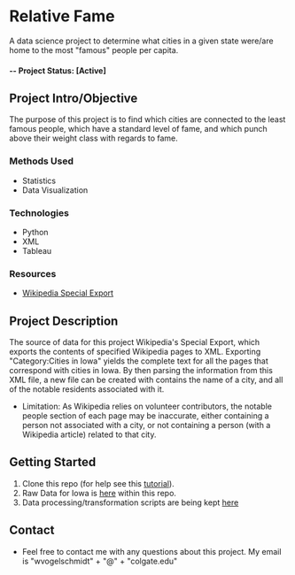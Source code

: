 # Relative Fame
A data science project to determine what cities in a given state were/are home to the most "famous" people per capita.

#### -- Project Status: [Active]

## Project Intro/Objective
The purpose of this project is to find which cities are connected to the least famous people, which have a standard level of fame, and which punch above their weight class with regards to fame.

### Methods Used
* Statistics
* Data Visualization

### Technologies
* Python
* XML
* Tableau

### Resources
* [Wikipedia Special Export](https://en.wikipedia.org/wiki/Special:Export)

## Project Description
The source of data for this project Wikipedia's Special Export, which exports the contents of specified Wikipedia pages to XML. Exporting "Category:Cities in Iowa" yields the complete text for all the pages that correspond with cities in Iowa. By then parsing the information from this XML file, a new file can be created with contains the name of a city, and all of the notable residents associated with it.
* Limitation: As Wikipedia relies on volunteer contributors, the notable people section of each page may be inaccurate, either containing a person not associated with a city, or not containing a person (with a Wikipedia article) related to that city.

## Getting Started

1. Clone this repo (for help see this [tutorial](https://help.github.com/articles/cloning-a-repository/)).
2. Raw Data for Iowa is [here](CitiesInIowa.xml) within this repo.    
3. Data processing/transformation scripts are being kept [here](mineCities.py)

## Contact
* Feel free to contact me with any questions about this project. My email is "wvogelschmidt" + "@" + "colgate.edu"
